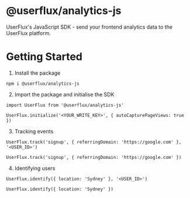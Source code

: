 # @userflux/analytics-js
UserFlux's JavaScript SDK - send your frontend analytics data to the UserFlux platform.

# Getting Started
1. Install the package
```
npm i @userflux/analytics-js
```

2. Import the package and initialise the SDK
```
import UserFlux from '@userflux/analytics-js'

UserFlux.initialize('<YOUR_WRITE_KEY>', { autoCapturePageViews: true })
```

3. Tracking events
```
UserFlux.track('signup', { referringDomain: 'https://google.com' }, '<USER_ID>')
```

```
UserFlux.track('signup', { referringDomain: 'https://google.com' })
```

4. Identifying users
```
UserFlux.identify({ location: 'Sydney' }, '<USER_ID>')
```

```
UserFlux.identify({ location: 'Sydney' })
```
